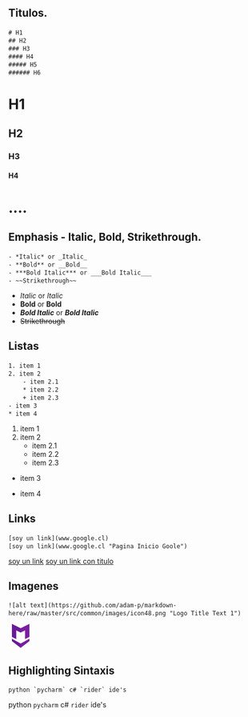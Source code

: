 ## Titulos.
```
# H1
## H2
### H3
#### H4
##### H5
###### H6
```
# H1
## H2
### H3
#### H4 
# ....

## Emphasis - Italic, Bold, Strikethrough.
```
- *Italic* or _Italic_
- **Bold** or __Bold__
- ***Bold Italic*** or ___Bold Italic___
- ~~Strikethrough~~

```

- *Italic* or _Italic_
- **Bold** or __Bold__
- ***Bold Italic*** or ___Bold Italic___
- ~~Strikethrough~~

## Listas 
``` 
1. item 1 
2. item 2 
    - item 2.1
    * item 2.2
    + item 2.3
- item 3
* item 4
```
1. item 1 
2. item 2 
    - item 2.1
    * item 2.2
    + item 2.3
- item 3
* item 4

## Links 

```
[soy un link](www.google.cl)
[soy un link](www.google.cl "Pagina Inicio Goole")
```

[soy un link](www.google.cl)
[soy un link con titulo](https://www.google.cl "Pagina Inicio Goole")

## Imagenes
```
![alt text](https://github.com/adam-p/markdown-here/raw/master/src/common/images/icon48.png "Logo Title Text 1")
```
![alt text](https://github.com/adam-p/markdown-here/raw/master/src/common/images/icon48.png "Logo Title Text 1")

## Highlighting Sintaxis

```
python `pycharm` c# `rider` ide's
```
python `pycharm` c# `rider` ide's


 